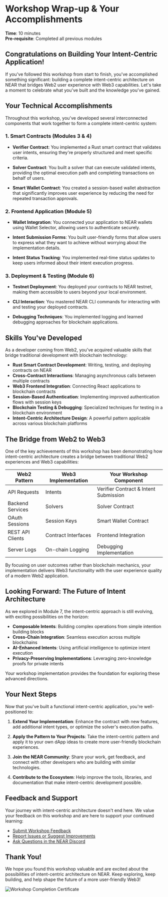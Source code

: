 # Workshop Wrap-up & Your Accomplishments

**Time**: 10 minutes  
**Pre-requisite**: Completed all previous modules

## Congratulations on Building Your Intent-Centric Application!

If you've followed this workshop from start to finish, you've accomplished something significant: building a complete intent-centric architecture on NEAR that bridges Web2 user experience with Web3 capabilities. Let's take a moment to celebrate what you've built and the knowledge you've gained.

## Your Technical Accomplishments

Throughout this workshop, you've developed several interconnected components that work together to form a complete intent-centric system:

### 1. Smart Contracts (Modules 3 & 4)

- **Verifier Contract**: You implemented a Rust smart contract that validates user intents, ensuring they're properly structured and meet specific criteria.

- **Solver Contract**: You built a solver that can execute validated intents, providing the optimal execution path and completing transactions on behalf of users.

- **Smart Wallet Contract**: You created a session-based wallet abstraction that significantly improves user experience by reducing the need for repeated transaction approvals.

### 2. Frontend Application (Module 5)

- **Wallet Integration**: You connected your application to NEAR wallets using Wallet Selector, allowing users to authenticate securely.

- **Intent Submission Forms**: You built user-friendly forms that allow users to express what they want to achieve without worrying about the implementation details.

- **Intent Status Tracking**: You implemented real-time status updates to keep users informed about their intent execution progress.

### 3. Deployment & Testing (Module 6)

- **Testnet Deployment**: You deployed your contracts to NEAR testnet, making them accessible to users beyond your local environment.

- **CLI Interaction**: You mastered NEAR CLI commands for interacting with and testing your deployed contracts.

- **Debugging Techniques**: You implemented logging and learned debugging approaches for blockchain applications.

## Skills You've Developed

As a developer coming from Web2, you've acquired valuable skills that bridge traditional development with blockchain technology:

- **Rust Smart Contract Development**: Writing, testing, and deploying contracts on NEAR
- **Cross-Contract Interactions**: Managing asynchronous calls between multiple contracts
- **Web3 Frontend Integration**: Connecting React applications to blockchain contracts
- **Session-Based Authentication**: Implementing improved authentication flows with session keys
- **Blockchain Testing & Debugging**: Specialized techniques for testing in a blockchain environment
- **Intent-Centric Architecture Design**: A powerful pattern applicable across various blockchain platforms

## The Bridge from Web2 to Web3

One of the key achievements of this workshop has been demonstrating how intent-centric architecture creates a bridge between traditional Web2 experiences and Web3 capabilities:

| Web2 Pattern     | Web3 Implementation | Your Workshop Component               |
| ---------------- | ------------------- | ------------------------------------- |
| API Requests     | Intents             | Verifier Contract & Intent Submission |
| Backend Services | Solvers             | Solver Contract                       |
| OAuth Sessions   | Session Keys        | Smart Wallet Contract                 |
| REST API Clients | Contract Interfaces | Frontend Integration                  |
| Server Logs      | On-chain Logging    | Debugging Implementation              |

By focusing on user outcomes rather than blockchain mechanics, your implementation delivers Web3 functionality with the user experience quality of a modern Web2 application.

## Looking Forward: The Future of Intent Architecture

As we explored in Module 7, the intent-centric approach is still evolving, with exciting possibilities on the horizon:

- **Composable Intents**: Building complex operations from simple intention building blocks
- **Cross-Chain Integration**: Seamless execution across multiple blockchains
- **AI-Enhanced Intents**: Using artificial intelligence to optimize intent execution
- **Privacy-Preserving Implementations**: Leveraging zero-knowledge proofs for private intents

Your workshop implementation provides the foundation for exploring these advanced directions.

## Your Next Steps

Now that you've built a functional intent-centric application, you're well-positioned to:

1. **Extend Your Implementation**: Enhance the contract with new features, add additional intent types, or optimize the solver's execution paths.

2. **Apply the Pattern to Your Projects**: Take the intent-centric pattern and apply it to your own dApp ideas to create more user-friendly blockchain experiences.

3. **Join the NEAR Community**: Share your work, get feedback, and connect with other developers who are building with similar technologies.

4. **Contribute to the Ecosystem**: Help improve the tools, libraries, and documentation that make intent-centric development possible.

## Feedback and Support

Your journey with intent-centric architecture doesn't end here. We value your feedback on this workshop and are here to support your continued learning:

- [Submit Workshop Feedback](https://near.org/workshop-feedback)
- [Report Issues or Suggest Improvements](https://github.com/near/intent-workshop/issues)
- [Ask Questions in the NEAR Discord](https://near.chat)

## Thank You!

We hope you found this workshop valuable and are excited about the possibilities of intent-centric architecture on NEAR. Keep exploring, keep building, and help shape the future of a more user-friendly Web3!

<!-- Verify image path relative to this file location -->

![Workshop Completion Certificate](../images/workshop-completion.png)

<!-- Assuming images are stored in src/content/images/ -->
